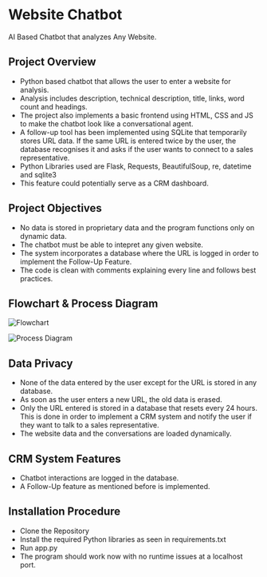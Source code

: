 # Website Chatbot
AI Based Chatbot that analyzes Any Website.

## Project Overview
- Python based chatbot that allows the user to enter a website for analysis.
- Analysis includes description, technical description, title, links, word count and headings.
- The project also implements a basic frontend using HTML, CSS and JS to make the chatbot look like a conversational agent.
- A follow-up tool has been implemented using SQLite that temporarily stores URL data. If the same URL is entered twice by the user, the database recognises it and asks if the user wants to connect to a sales representative.
- Python Libraries used are Flask, Requests, BeautifulSoup, re, datetime and sqlite3
- This feature could potentially serve as a CRM dashboard.

## Project Objectives
- No data is stored in proprietary data and the program functions only on dynamic data.
- The chatbot must be able to intepret any given website.
- The system incorporates a database where the URL is logged in order to implement the Follow-Up Feature.
- The code is clean with comments explaining every line and follows best practices.

## Flowchart & Process Diagram

![Flowchart](https://github.com/user-attachments/assets/c23a68eb-b07a-4cc8-a4af-7b509d4fcd9b)

![Process Diagram](https://github.com/user-attachments/assets/b890015d-84a6-41a2-a987-704b6ebae7f2)

## Data Privacy
- None of the data entered by the user except for the URL is stored in any database.
- As soon as the user enters a new URL, the old data is erased.
- Only the URL entered is stored in a database that resets every 24 hours. This is done in order to implement a CRM system and notify the user if they want to talk to a sales representative.
- The website data and the conversations are loaded dynamically.

## CRM System Features
- Chatbot interactions are logged in the database.
- A Follow-Up feature as mentioned before is implemented.

## Installation Procedure
- Clone the Repository
- Install the required Python libraries as seen in requirements.txt
- Run app.py
- The program should work now with no runtime issues at a localhost port.
